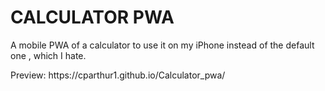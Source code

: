 # CALCULATOR PWA
A mobile PWA of a calculator to use it on my iPhone instead of the default one , which I hate.
<p>Preview: https://cparthur1.github.io/Calculator_pwa/</p>
